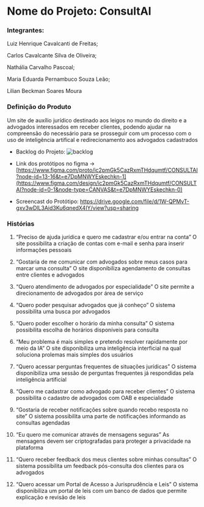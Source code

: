 # Nome do Projeto: ConsultAI

### Integrantes: 

Luiz Henrique Cavalcanti de Freitas;

Carlos Cavalcante Silva de Oliveira;

Nathália Carvalho Pascoal;

Maria Eduarda Pernambuco Souza Leão;

Lilian Beckman Soares Moura

### Definição do Produto 

Um site de auxílio jurídico destinado aos leigos no mundo do direito e a advogados interessados em receber clientes, podendo ajudar na compreensão do necessário para se prosseguir com um processo com o uso de inteligência artifical e redirecionamento aos advogados cadastrados



* Backlog do Projeto:
![backlog](https://github.com/user-attachments/assets/b4912fed-62e3-4ad0-b295-a80125e33a0e)

* Link dos protótipos no figma -> [https://www.figma.com/proto/ic2pmGk5CazRxmTHdqumtf/CONSULTAI?node-id=13-16&t=e7DpMNWYEskechkn-1](https://www.figma.com/design/ic2pmGk5CazRxmTHdqumtf/CONSULTAI?node-id=0-1&node-type=CANVAS&t=e7DpMNWYEskechkn-0)

* Screencast do Protótipo: https://drive.google.com/file/d/1W-QPMvT-gxv3wDlL3Aid3Ku6qnedX4IY/view?usp=sharing

### Histórias

1. “Preciso de ajuda jurídica e quero me cadastrar e/ou entrar na conta”
O site possibilita a criação de contas com e-mail e senha para inserir informações pessoais

2. “Gostaria de me comunicar com advogados sobre meus casos para marcar uma consulta”
O site disponibiliza agendamento de consultas entre clientes e advogados

3. “Quero atendimento de advogados por especialidade”
O site permite a direcionamento de advogados por área de serviço

4. “Quero poder pesquisar advogados que já conheço”
O sistema possibilita uma busca por advogados

5. “Quero poder escolher o horário da minha consulta”
O sistema possibilita escolha de horários disponíveis para consulta

6. “Meu problema é mais simples e pretendo resolver rapidamente por meio da IA”
O site disponibiliza uma inteligência interficial na qual soluciona prolemas mais simples dos usuários

7. “Quero acessar perguntas frequentes de situações jurídicas”
O sistema disponibiliza uma sessão de perguntas frequentes já respondidas pela inteligência artificial

8. “Quero me cadastrar como advogado para receber clientes”
O sistema possibilita o cadastro de advogados com OAB e especialidade

9. “Gostaria de receber notificações sobre quando recebo resposta no site”
O sistema possibilita uma parte de notificações informando as consultas agendadas

10. “Eu quero me comunicar através de mensagens seguras”
As mensagens devem ser criptografadas para proteger a privacidade na plataforma

11. “Quero receber feedback dos meus clientes sobre minhas consultas”
O sistema possibilita um feedback pós-consulta dos clientes para os advogados

12. “Quero acessar um Portal de Acesso a Jurisprudência e Leis”
O sistema disponibiliza um portal de leis com um banco de dados que permite explicação e revisão de leis
















